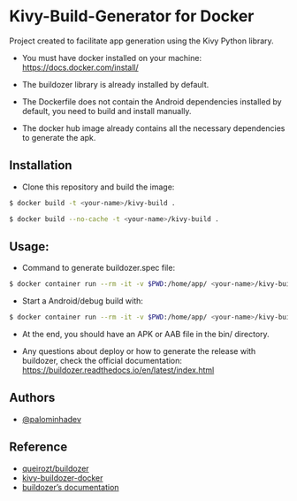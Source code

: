 
# Kivy-Build-Generator for Docker

Project created to facilitate app generation using the Kivy Python library.

* You must have docker installed on your machine: https://docs.docker.com/install/

* The buildozer library is already installed by default.

* The Dockerfile does not contain the Android dependencies installed by default, you need to build and install manually.

* The docker hub image already contains all the necessary dependencies to generate the apk.

## Installation

* Clone this repository and build the image:
```bash
$ docker build -t <your-name>/kivy-build .
```
```bash
$ docker build --no-cache -t <your-name>/kivy-build .
```
## Usage:

* Command to generate buildozer.spec file:
```bash
$ docker container run --rm -it -v $PWD:/home/app/ <your-name>/kivy-build python3 -m buildozer init
```

* Start a Android/debug build with:
```bash
$ docker container run --rm -it -v $PWD:/home/app/ <your-name>/kivy-build python3 -m buildozer -v android debug
```

* At the end, you should have an APK or AAB file in the bin/ directory.

* Any questions about deploy or how to generate the release with buildozer, check the official documentation: https://buildozer.readthedocs.io/en/latest/index.html
## Authors

- [@palominhadev](https://github.com/palominhadev)


## Reference

 - [queirozt/buildozer](https://hub.docker.com/r/queirozt/buildozer)
 - [kivy-buildozer-docker](https://github.com/jedie/kivy-buildozer-docker/blob/master/Dockerfile)
- [buildozer’s documentation](https://buildozer.readthedocs.io/en/latest/)